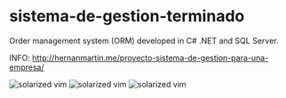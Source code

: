 # sistema-de-gestion-terminado
Order management system (ORM) developed in C# .NET and SQL Server.

INFO: http://hernanmartin.me/proyecto-sistema-de-gestion-para-una-empresa/

![solarized vim](http://hernanmartin.me/wp-content/uploads/2015/05/Sistema-de-Gestion-1.png)
![solarized vim](http://hernanmartin.me/wp-content/uploads/2015/05/Sistema-de-Gestion-2.png)
![solarized vim](http://hernanmartin.me/wp-content/uploads/2015/05/Sistema-de-Gestion-3.png)
